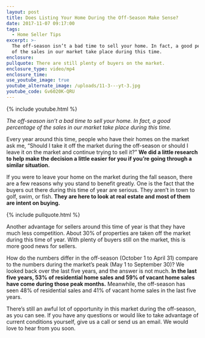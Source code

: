 ```yaml
---
layout: post
title: Does Listing Your Home During the Off-Season Make Sense?
date: 2017-11-07 09:17:00
tags:
  - Home Seller Tips
excerpt: >-
  The off-season isn’t a bad time to sell your home. In fact, a good percentage
  of the sales in our market take place during this time.
enclosure:
pullquote: There are still plenty of buyers on the market.
enclosure_type: video/mp4
enclosure_time:
use_youtube_image: true
youtube_alternate_image: /uploads/11-3---yt-3.jpg
youtube_code: Gv6020K-QRU
---
```



{% include youtube.html %}

*The off-season isn’t a bad time to sell your home. In fact, a good percentage of the sales in our market take place during this time.*

Every year around this time, people who have their homes on the market ask me, “Should I take it off the market during the off-season or should I leave it on the market and continue trying to sell it?” **We did a little research to help make the decision a little easier for you if you’re going through a similar situation.**

If you were to leave your home on the market during the fall season, there are a few reasons why you stand to benefit greatly. One is the fact that the buyers out there during this time of year are serious. They aren’t in town to golf, swim, or fish. **They are here to look at real estate and most of them are intent on buying.**

{% include pullquote.html %}

Another advantage for sellers around this time of year is that they have much less competition. About 30% of properties are taken off the market during this time of year. With plenty of buyers still on the market, this is more good news for sellers.

How do the numbers differ in the off-season (October 1 to April 31) compare to the numbers during the market’s peak (May 1 to September 30)? We looked back over the last five years, and the answer is not much. **In the last five years, 53% of residential home sales and 59% of vacant home sales have come during those peak months.** Meanwhile, the off-season has seen 48% of residential sales and 41% of vacant home sales in the last five years.

There’s still an awful lot of opportunity in this market during the off-season, as you can see. If you have any questions or would like to take advantage of current conditions yourself, give us a call or send us an email. We would love to hear from you soon.<br>